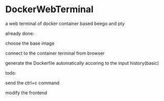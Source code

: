 # DockerWebTerminal
a web terminal of docker container based beego and pty


already done:

choose the base image

connect to the container terminal from browser

generate the Dockerfile automatically accoring to the input history(basic)


todo:

send the ctrl+c command

modify the frontend
